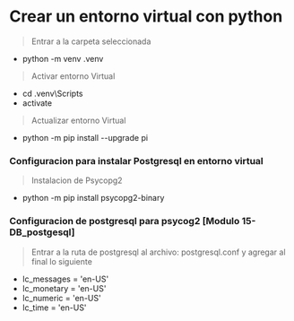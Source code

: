
# Crear un entorno virtual con python
> Entrar a la carpeta seleccionada
* python -m venv .venv
> Activar entorno Virtual
* cd .venv\Scripts
* activate
> Actualizar entorno Virtual
* python -m pip install --upgrade pi

### Configuracion para instalar Postgresql en entorno virtual
> Instalacion de Psycopg2
* python -m pip install psycopg2-binary

### Configuracion de postgresql para psycog2 [Modulo 15-DB_postgesql]

> Entrar a la ruta de postgresql al archivo: postgresql.conf y agregar al final lo siguiente
* lc_messages = 'en-US'
* lc_monetary = 'en-US'
* lc_numeric = 'en-US'
* lc_time = 'en-US'